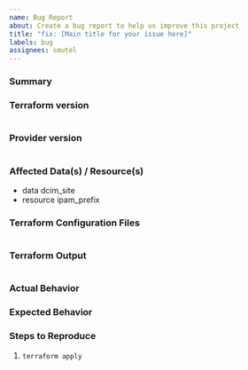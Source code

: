 ```yaml
---
name: Bug Report
about: Create a bug report to help us improve this project
title: "fix: [Main title for your issue here]"
labels: bug
assignees: smutel
---
```

<!--- Verify first that your issue is not already reported on GitHub -->
<!--- Ensure that the latest release is affected by this bug -->
<!--- Complete most of sections below as described -->

### Summary
<!--- Describe here with one sentance the bug encountered -->

### Terraform version
<!--- Enter below the result of "terraform -v" -->
```paste below

```

### Provider version
<!--- Enter below the version of terraform-provider-netbox -->
```paste below

```

### Affected Data(s) / Resource(s)
<!--- Give the name of the data(s) or resource(s) affected by this bug -->
* data dcim_site
* resource ipam_prefix

### Terraform Configuration Files
<!-- Copy-paste your Terraform configurations below -->
<!-- For large Terraform configs, please give a link to a https://gist.github.com -->
```hcl

```

### Terraform Output
<!-- Copy-paste the terraform output (only the error) -->
```paste below

```

### Actual Behavior
<!-- Describe below the actual behavior -->

### Expected Behavior
<!-- Describe below the expected behavior -->

### Steps to Reproduce
<!-- Please list the steps required to reproduce the issue, for example:-->
1. `terraform apply`

